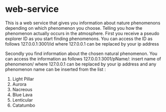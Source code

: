 # web-service

This is a web service that gives you information about nature phenomenons depending on which phenomenon you choose. Telling you how the phenomenon actually occurs in the atmosphere. 
First you receive a pseudo explorer ID as you start finding phenomenons. You can access the ID as follows 127.0.0.1:3001/id where 127.0.0.1 can be replaced by your ip address

Secondly you find information about the chosen natural phenomenon. You can access the information as follows 127.0.0.1:3001/pName/: insert name of phenomenon/
where 127.0.0.1 can be replaced by your ip address and any phenomenon name can be inserted from the list :
1. Light Pillar
2. Aurora
3. Nacreous
4. Blue Lava
5. Lenticular
6. Catatumbo
